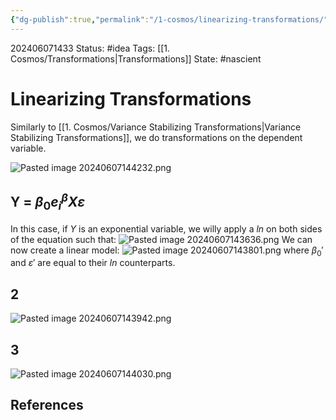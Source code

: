 ```yaml
---
{"dg-publish":true,"permalink":"/1-cosmos/linearizing-transformations/"}
---
```


202406071433
Status: #idea
Tags: [[1. Cosmos/Transformations\|Transformations]]
State: #nascient
# Linearizing Transformations
Similarly to [[1. Cosmos/Variance Stabilizing Transformations\|Variance Stabilizing Transformations]], we do transformations on the dependent variable.

![Pasted image 20240607144232.png](/img/user/3.%20Black%20Holes/Files/Pasted%20image%2020240607144232.png)
## Y = $\beta_0e^\beta_iX \varepsilon$ 
In this case, if $Y$ is an exponential variable, we willy apply a $ln$ on both sides of the equation such that:
![Pasted image 20240607143636.png](/img/user/3.%20Black%20Holes/Files/Pasted%20image%2020240607143636.png)
We can now create a linear model:
![Pasted image 20240607143801.png](/img/user/3.%20Black%20Holes/Files/Pasted%20image%2020240607143801.png)
where $\beta_0'$ and $\varepsilon'$ are equal to their $ln$ counterparts.

## 2
![Pasted image 20240607143942.png](/img/user/3.%20Black%20Holes/Files/Pasted%20image%2020240607143942.png)

## 3
![Pasted image 20240607144030.png](/img/user/3.%20Black%20Holes/Files/Pasted%20image%2020240607144030.png)

## References
